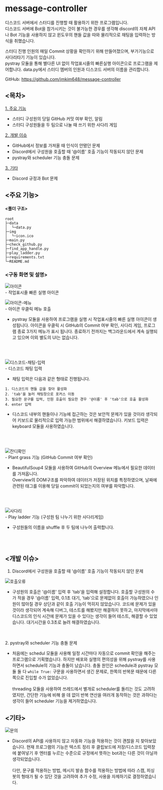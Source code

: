 # message-controller

디스코드 서버에서 스터디를 진행할 때 활용하기 위한 프로그램입니다.<br>
디스코드 서버에 Bot을 참가시키는 것이 불가능한 경우를 생각해 discord의 자체 API나 Bot 기능을 사용하지 않고 윈도우의 핸들 값을 따와 물리적으로 채팅을 입력하는 방식을 취했습니다. <br>


스터디 진행 인원의 매일 Commit 상황을 확인하기 위해 만들어졌으며, 부가기능으로 사다리타기 기능이 있습니다.<br>
pystray 모듈을 통해 별다른 UI 없이 작업표시줄의 빠른실행 아이콘으로 프로그램을 제어합니다.
data.py에서 스터디 멤버의 인원과 디스코드 서버의 이름을 관리합니다.

GitHub: https://github.com/jmkim648/message-controller


## <목차>
[1. 주요 기능](#주요-기능)
  - 스터디 구성원의 당일 GitHub 커밋 여부 확인, 알림
  - 스터디 구성원들을 두 팀으로 나눌 때 쓰기 위한 사다리 게임

[2. 개발 이슈](#개발-이슈)
  - GitHub에서 정보를 가져올 때 인식이 안됐던 문제
  - Discord에서 구성원을 호출할 때 '@이름' 호출 기능이 작동되지 않던 문제
  - pystray와 scheduler 기능 충돌 문제

[3. 기타](#기타)
  - Discord 규정과 Bot 문제

## <주요 기능>

#### <폴더 구조>
```
root
├─data
│  └─data.py
├─img
│  └─icon.ico
├─main.py
├─check_github.py
├─find_app_handle.py
├─play_ladder.py
├─requirements.txt
└─README.md
```

### <구동 화면 및 설명>
![아이콘](https://github.com/jmkim648/variable-recommander/assets/22714585/2fdbc6d5-76ac-4293-b977-361373df3032)  
\- 작업표시줄 빠른 실행 아이콘

![아이콘-메뉴](https://github.com/jmkim648/variable-recommander/assets/22714585/5f933301-9091-4711-a62d-233e0e0f0dad)  
\- 아이콘 우클릭 메뉴 호출

 - pystray 모듈을 사용하여 프로그램을 실행 시 작업표시줄의 빠른 실행 아이콘이 생성됩니다. 아이콘을 우클릭 시 GitHub의 Commit 여부 확인, 사다리 게임, 프로그램 종료 3가지 메뉴가 표시 됩니다. 종료하기 전까지는 백그라운드에서 계속 실행되고 있으며 이외 별도의 UI는 없습니다.
<br>
<br>

![디스코드-채팅-입력](https://github.com/jmkim648/variable-recommander/assets/22714585/dc4f6104-6caa-4e7e-bc46-d075cd1d810b)  
\- 디스코드 채팅 입력

 - 채팅 입력은 다음과 같은 형태로 진행됩니다.
 ```
 1. 디스코드의 핸들 값을 찾아 활성화
 2. 'tab'을 눌러 채팅창으로 포커스 이동
 3. 필요한 문구를 입력, 인원 호출이 필요한 경우 '@이름' 후 'tab'으로 호출 활성화
 4. enter 입력
 ```
  - 디스코드 내부의 핸들이나 기능에 접근하는 것은 보안적 문제가 있을 것이라 생각되어 키보드로 물리적으로 입력 가능한 범위에서 해결하였습니다. 키보드 입력은 keyboard 모듈을 사용하였습니다.
<br>
<br>

![잔디확인](https://github.com/jmkim648/variable-recommander/assets/22714585/e5e821ab-2d40-4f45-9fa4-ee4cc6946022)  
\- Plant grass 기능 (GitHub Commit 여부 확인)
 - BeautifulSoup4 모듈을 사용하여 GitHub의 Overview 메뉴에서 필요한 데이터를 가져옵니다.<br>Overview의 DOM구조를 파악하여 데이터가 저장된 위치를 특정하였으며, 날짜에 관련된 태그를 이용해 당일 commit이 되었는지의 여부를 파악합니다.
<br>
<br>

![사다리](https://github.com/jmkim648/variable-recommander/assets/22714585/7df30a79-df46-47ed-88b5-2d67c93f6dcc)  
\- Play ladder 기능 (구성원 팀 나누기 위한 사다리게임)
 - 구성원들의 이름을 shuffle 후 두 팀에 나누어 출력합니다.
<br>
<br>

## <개발 이슈>
1. Discord에서 구성원을 호출할 때 '@이름' 호출 기능이 작동되지 않던 문제
   
  ![호출오류](https://github.com/jmkim648/variable-recommander/assets/22714585/a96b6e17-6338-479a-b655-aca34b0f8c6a)
  - 구성원의 호출은 '@이름' 입력 후 'tab'을 입력해 설정합니다. 호출할 구성원의 수가 적을 경우 '@이름' 입력, 0.1초 대기, 'tab'으로 문제없이 호출이 가능하였으나 인원이 많아질 경우 상단과 같이 호출 기능이 먹히지 않았습니다. 코드에 문제가 있을 것이라 생각되어 계속해 디버그, 테스트를 해봤지만 해결하지 못하고, 마지막에서야 디스코드의 인식 시간에 문제가 있을 수 있다는 생각이 들어 테스트, 해결할 수 있었습니다. 대기시간을 0.3초로 늘려 해결하였습니다.
<br>
<br>
  2. pystray와 scheduler 기능 충돌 문제
  
  - 처음에는 schedul 모듈을 사용해 일정 시간마다 자동으로 commit 확인을 해주는 프로그램으로 기획했습니다. 하지만 배포와 실행의 편의성을 위해 pystray를 사용하면서 schedule의 기능과 충돌이 났습니다.
  충돌 원인은 schedule과 pystray 모듈 둘 다 `while True:` 구문을 사용하면서 생긴 문제로, 한쪽의 반복문 때문에 다른쪽으로 진입할 수가 없었습니다.<br><br>
  threading 모듈을 사용하여 쓰레드에서 별개로 scheduler를 돌리는 것도 고려하였지만, 간단한 기능에 비해 쓸 데 없이 반복 연산을 여러개 동작하는 것은 과하다는 생각이 들어 scheduler 기능을 제거하였습니다.


## <기타>
![문의](https://github.com/jmkim648/variable-recommander/assets/22714585/f6fbfc8d-65b4-4cb7-b62b-62a0b711dafc)
- Discord의 API를 사용하지 않고 자동화 기능을 적용하는 것이 괜찮을 지 찾아보았습니다.
현재 프로그램의 기능은 텍스트 정리 후 클립보드에 저장/디스코드 입력창에 붙여넣기 후 엔터를 누르는 수준으로 규정에서 뜻하는 bot과는 다른 것이 아닐까 생각되었습니다. <br><br>
다만, 문구를 적용하는 방법, 메시지 발송 함수를 적용하는 방법에 따라 스캠, 피싱 봇의 형태가 될 수 있단 것을 고려하여 추가 수정, 사용을 자제하기로 결정하였습니다.
